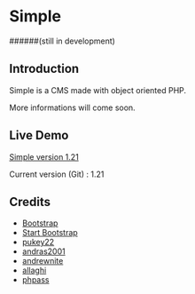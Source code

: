 # Simple
######(still in development)

## Introduction
Simple is a CMS made with object oriented PHP.

More informations will come soon.

## Live Demo
[Simple version 1.21](http://julienb.alwaysdata.net)

Current version (Git) : 1.21

## Credits
- [Bootstrap](http://getbootstrap.com)
- [Start Bootstrap](http://startbootstrap.com/)
- [pukey22](http://bootsnipp.com/pukey22)
- [andras2001](http://bootsnipp.com/andras2001)
- [andrewnite](http://bootsnipp.com/andrewnite)
- [allaghi](http://bootsnipp.com/allaghi)
- [phpass](http://www.openwall.com/phpass/)
